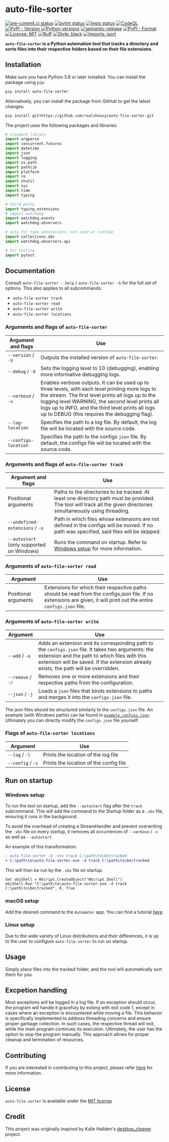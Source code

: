 # auto-file-sorter

[![pre-commit.ci status](https://results.pre-commit.ci/badge/github/realshouzy/auto-file-sorter/main.svg)](https://results.pre-commit.ci/latest/github/realshouzy/auto-file-sorter/main)
[![pylint status](https://github.com/realshouzy/auto-file-sorter/actions/workflows/pylint.yaml/badge.svg)](https://github.com/realshouzy/auto-file-sorter/actions/workflows/pylint.yaml)
[![tests status](https://github.com/realshouzy/auto-file-sorter/actions/workflows/tests.yaml/badge.svg)](https://github.com/realshouzy/auto-file-sorter/actions/workflows/tests.yaml)
[![CodeQL](https://github.com/realshouzy/auto-file-sorter/actions/workflows/codeql.yaml/badge.svg)](https://github.com/realshouzy/auto-file-sorter/actions/workflows/codeql.yaml)
[![PyPI - Version](https://img.shields.io/pypi/v/auto-file-sorter)](https://github.com/realshouzy/auto-file-sorter/releases/latest)
[![Python versions](https://img.shields.io/pypi/pyversions/auto-file-sorter.svg)](https://pypi.org/project/auto-file-sorter/)
[![semantic-release](https://img.shields.io/badge/%F0%9F%93%A6%F0%9F%9A%80-semantic--release-e10079.svg)](https://github.com/realshouzy/YTDownloader/releases)
[![PyPI - Format](https://img.shields.io/pypi/format/auto-file-sorter)](https://pypi.org/project/auto-file-sorter/)
[![License: MIT](https://img.shields.io/badge/License-MIT-yellow.svg)](https://github.com/realshouzy/auto-file-sorter/blob/main/LICENSE)
[![Ruff](https://img.shields.io/endpoint?url=https://raw.githubusercontent.com/astral-sh/ruff/main/assets/badge/v2.json)](https://github.com/astral-sh/ruff)
[![Style: black](https://img.shields.io/badge/code%20style-black-000000.svg)](https://github.com/psf/black)
[![Imports: isort](https://img.shields.io/badge/%20imports-isort-%231674b1?style=flat&labelColor=ef8336)](https://pycqa.github.io/isort/)

**``auto-file-sorter`` is a Python automation tool that tracks a directory and sorts files into their respective folders based on their file extensions.**

## Installation

Make sure you have Python 3.8 or later installed. You can install the package using ``pip``:

```bash
pip install auto-file-sorter
```

Alternatively, you can install the package from GitHub to get the latest changes:

```bash
pip install git+https://github.com/realshouzy/auto-file-sorter.git
```

The project uses the following packages and libraries:

```python
# standard library
import argparse
import concurrent.futures
import datetime
import json
import logging
import os.path
import pathlib
import platform
import re
import shutil
import sys
import time
import typing

# third party
import typing_extensions
# import watchdog
import watchdog.events
import watchdog.observers

# only for type annotations; not used at runtime
import collections.abc
import watchdog.observers.api

# for testing
import pytest
```

## Documentation

Consult ``auto-file-sorter --help`` / ``auto-file-sorter -h`` for the full set of options. This also applies to all subcommands:

- ``auto-file-sorter track``
- ``auto-file-sorter read``
- ``auto-file-sorter write``
- ``auto-file-sorter locations``

### Arguments and flags of ``auto-file-sorter``

| Argument and flags | Use |
| -------- | ------- |
| ``--version`` / ``-V`` | Outputs the installed version of ``auto-file-sorter``. |
| ``--debug`` / ``-d``   | Sets the logging level to 10 (debugging), enabling more informative debugging logs. |
| ``--verbose`` / ``-v`` | Enables verbose outputs. It can be used up to three levels, with each level printing more logs to the stream. The first level prints all logs up to the logging level WARNING, the second level prints all logs up to INFO, and the third level prints all logs up to DEBUG (this requires the debugging flag). |
| ``--log-location``     | Specifies the path to a log file. By default, the log file will be located with the source code. |
| ``--configs-location`` | Specifies the path to the configs ``json`` file. By default, the configs file will be located with the source code. |

### Arguments and flags of ``auto-file-sorter track``

| Argument and flags | Use |
| -------- | ------- |
| Positional arguments | Paths to the directories to be tracked. At least one directory path must be provided. The tool will track all the given directories simultaneously using threading. |
| ``--undefined-extensions`` / ``-u`` | Path in which files whose extensions are not defined in the configs will be moved. If no path was specified, said files will be skipped. |
| ``--autostart`` (only supported on Windows) | Runs the command on startup. Refer to [Windows setup](#windows-setup) for more information. |

### Arguments of ``auto-file-sorter read``

| Argument | Use |
| -------- | ------- |
| Positional arguments | Extensions for which their respective paths should be read from the configs.json file. If no extensions are given, it will print out the entire ``configs.json`` file. |

### Arguments of ``auto-file-sorter write``

| Argument | Use |
| -------- | ------- |
| ``--add`` / ``-a`` | Adds an extension and its corresponding path to the ``configs.json`` file. It takes two arguments: the extension and the path to which files with this extension will be saved. If the extension already exists, the path will be overridden. |
| ``--remove`` / ``-r`` | Removes one or more extensions and their respective paths from the configuration. |
| ``--json`` / ``-j`` | Loads a ``json`` files that binds extensions to paths and merges it into the ``configs.json`` file. |

The json files should be structured similarly to the ``configs.json`` file. An example (with Windows paths) can be found in [``example_configs.json``](/example_configs.json).
Ultimately you can directly modify the ``configs.json`` file yourself.

### Flags of ``auto-file-sorter locations``

| Argument | Use |
| -------- | ------- |
| ``--log`` / ``-l`` | Prints the location of the log file |
| ``--config`` / ``-c`` | Prints the location of the config file |

## Run on startup

### Windows setup

To run the tool on startup, add the ``--autostart`` flag after the ``track`` subcommand. This will add the command to the Startup folder as a ``.vbs`` file, ensuring it runs in the background.

To avoid the overhead of creating a StreamHandler and prevent overwriting the ``.vbs`` file on every startup, it removes all occurrences of ``--verbose`` / ``-v`` as well as ``--autostart``.

An example of this transformation:

```diff
- auto-file-sorter -d -vvv track C:\path\to\be\tracked
+ C:\path\to\auto-file-sorter.exe -d track C:\path\to\be\tracked
```

This will then be run by the ``.vbs`` file on startup:

```vbs
Set objShell = WScript.CreateObject("WScript.Shell")
objShell.Run "C:\path\to\auto-file-sorter.exe -d track C:\path\to\be\tracked", 0, True
```

### macOS setup

Add the desired command to the ``Automator`` app. You can find a tutorial [here](https://youtu.be/LfxZMofHs_U?t=658).

### Linux setup

Due to the wide variety of Linux distributions and their differences, it is up to the user to configure ``auto-file-sorter`` to run on startup.

## Usage

Simply place files into the tracked folder, and the tool will automatically sort them for you.

## Excpetion handling

Most exceptions will be logged in a log file. If an exception should occur, the program will handle it gracefuly by exiting with exit code 1, except in cases where an exception is encountered while moving a file. This behavior is specifically implemented to address threading concerns and ensure proper garbage collection. In such cases, the respective thread will exit, while the main program continues its execution. Ultimately, the user has the option to stop the program manually. This approach allows for proper cleanup and termination of resources.

## Contributing

If you are interested in contributing to this project, please refer [here](https://github.com/realshouzy/auto-file-sorter/blob/main/CONTRIBUTING.md) for more information.

## License

``auto-file-sorter`` is available under the [MIT license](https://github.com/realshouzy/auto-file-sorter/blob/main/LICENSE)

## Credit

This project was originally inspired by Kalle Hallden's [desktop_cleaner](https://github.com/KalleHallden/desktop_cleaner) project.
